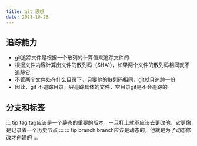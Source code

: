 ```yaml
---
title: git 思想
date: 2021-10-28
---
```


## 追踪能力
* git追踪文件是根据一个散列的计算值来追踪文件的
* 根据文件内容计算出文件的散列码（SHA1），如果两个文件的散列码相同就不追踪它
* 不管两个文件处在什么目录下，只要他的散列码相同，git就只追踪一份
* 因此，git 不追踪目录，只追踪具体的文件，空目录git是不会追踪的

## 分支和标签
::: tip tag
tag应该是一个静态的重要的版本，一旦打上就不应该去更改他，它更像是记录着一个历史节点
:::
::: tip branch
branch应该是动态的，他就是为了动态修改才创建的
::: 